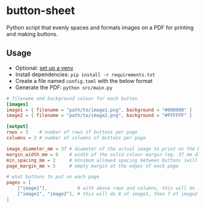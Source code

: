 # button-sheet

Python script that evenly spaces and formats images on a PDF for printing and making buttons.

## Usage

* Optional: [set up a venv](https://docs.python.org/3/library/venv.html)
* Install dependencies: `pip install -r requirements.txt`
* Create a file named `config.toml` with the below format
* Generate the PDF: `python src/main.py`

```toml
# filename and background colour for each button
[images]
image1 = { filename = "path/to/image1.png", background = "#000000" }
image2 = { filename = "path/to/image2.png", background = "#FFFFFF" }

[output]
rows = 5    # number of rows of buttons per page
columns = 3 # number of columns of buttons per page

image_diameter_mm = 37 # diameter of the actual image to print on the buttons
margin_width_mm = 6    # width of the solid colour margin (eg. 37 mm diameter and 6 mm margin -> 49 mm total)
min_spacing_mm = 2     # minimum allowed spacing between buttons (will display an error if unable to meet this)
page_margin_mm = 5     # empty margin at the edges of each page

# what buttons to put on each page
pages = [
    ["image1"],           # with above rows and columns, this will do 15 of image1
    ["image1", "image2"], # this will do 8 of image1, then 7 of image2
]
```
